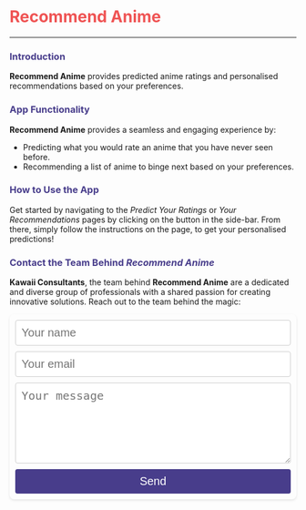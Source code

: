 # <span style="color:#EF5454">Recommend Anime</span>

---

### <span style="color:DarkSlateBlue">Introduction</span>
**Recommend Anime** provides predicted anime ratings and personalised recommendations based on your preferences. 

### <span style="color:DarkSlateBlue">App Functionality</span>
**Recommend Anime** provides a seamless and engaging experience by:
* Predicting what you would rate an anime that you have never seen before.
* Recommending a list of anime to binge next based on your preferences.

### <span style="color:DarkSlateBlue">How to Use the App</span>
Get started by navigating to the *Predict Your Ratings* or *Your Recommendations* pages by clicking on the button in the side-bar. From there, simply follow the instructions on the page, to get your personalised predictions!

### <span style="color:DarkSlateBlue">Contact the Team Behind <i>Recommend Anime</i></span>

**Kawaii Consultants**, the team behind **Recommend Anime** are a dedicated and diverse group of professionals with a shared passion for creating innovative solutions. Reach out to the team behind the magic:

<div style="display: flex; justify-content: center; align-items: left; padding: 0px;">
    <form action="https://formsubmit.co/meganaholborn@gmail.com" method="POST" style="display: flex; flex-direction: column; gap: 10px; padding: 10px; border-radius: 8px; box-shadow: 0 2px 4px rgba(0, 0, 0, 0.1); width: 500px;">
        <input type="hidden" name="_captcha" value="false">
        <input type="text" name="name" placeholder="Your name" required style="padding: 10px; border: 1px solid #ccc; border-radius: 4px; font-size: 20px;">
        <input type="email" name="email" placeholder="Your email" required style="padding: 10px; border: 1px solid #ccc; border-radius: 4px; font-size: 20px;">
        <textarea name="message" placeholder="Your message" rows="5" style="padding: 10px; border: 1px solid #ccc; border-radius: 4px; font-size: 20px;"></textarea>
        <button type="submit" style="padding: 10px; border: none; border-radius: 4px; background-color: DarkSlateBlue; color: white; cursor: pointer; font-size: 20px;">Send</button>
    </form>
</div>
